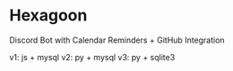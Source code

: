 # Hexagoon
Discord Bot with Calendar Reminders + GitHub Integration

v1: js + mysql
v2: py + mysql
v3: py + sqlite3

